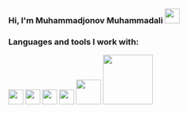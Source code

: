 ###  Hi, I'm Muhammadjonov Muhammadali <img src="https://media.giphy.com/media/hvRJCLFzcasrR4ia7z/giphy.gif" width = "30px"> <br/>
### Languages and tools I work with:
<code><img src="https://4.bp.blogspot.com/-BjX4NGeiKn8/VUYx2BIXUBI/AAAAAAAAASQ/pidAWKmH940/s1600/zvAAkmQm.jpeg" height = "30px"></code>
<code><img src="https://luxe-host.ru/wp-content/uploads/3/1/6/316df50bcf36dccbe19dd219abf85b16.png" width = "30px"></code>
<code><img src="https://logos-download.com/wp-content/uploads/2016/09/Sass_logo.png" width = "30px"></code>
<code><img src="https://upload.wikimedia.org/wikipedia/commons/thumb/b/b2/Bootstrap_logo.svg/1200px-Bootstrap_logo.svg.png" width = "30px"></code>
<code><img src="https://cdn.freebiesupply.com/logos/large/2x/php-1-logo-png-transparent.png" width = "50px"></code>
<code><img src="https://pluspng.com/img-png/laravel-logo-png-laravel-logos-img-4846x1198.png" width = "100px"></code>

